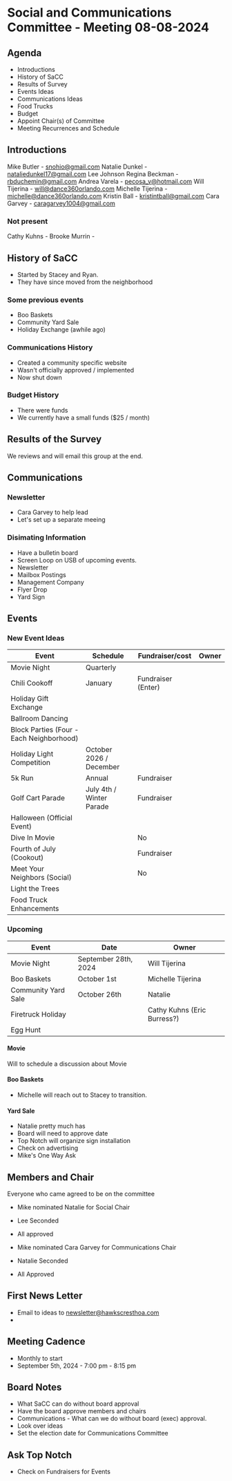 # Social and Communications Committee - Meeting 08-08-2024

## Agenda

- Introductions
- History of SaCC
- Results of Survey
- Events Ideas
- Communications Ideas
- Food Trucks
- Budget
- Appoint Chair(s) of Committee
- Meeting Recurrences and Schedule

## Introductions

Mike Butler - snohio@gmail.com
Natalie Dunkel - nataliedunkel17@gmail.com
Lee Johnson
Regina Beckman - rbduchemin@gmail.com
Andrea Varela - pecosa_v@hotmail.com
Will Tijerina - will@dance360orlando.com
Michelle Tijerina - michelle@dance360orlando.com
Kristin Ball - kristintball@gmail.com
Cara Garvey - caragarvey1004@gmail.com

### Not present

Cathy Kuhns - 
Brooke Murrin - 

## History of SaCC

- Started by Stacey and Ryan.
- They have since moved from the neighborhood

### Some previous events

- Boo Baskets
- Community Yard Sale
- Holiday Exchange (awhile ago)

### Communications History

- Created a community specific website
- Wasn't officially approved / implemented
- Now shut down

### Budget History

- There were funds
- We currently have a small funds ($25 / month)

## Results of the Survey

We reviews and will email this group at the end.

## Communications

### Newsletter

- Cara Garvey to help lead
- Let's set up a separate meeing

### Disimating Information

- Have a bulletin board
- Screen Loop on USB of upcoming events.
- Newsletter
- Mailbox Postings
- Management Company
- Flyer Drop
- Yard Sign

## Events

### New Event Ideas

| Event                                    | Schedule                 | Fundraiser/cost    | Owner |
| ---------------------------------------- | ------------------------ | ------------------ | ----- |
| Movie Night                              | Quarterly                |                    |       |
| Chili Cookoff                            | January                  | Fundraiser (Enter) |       |
| Holiday Gift Exchange                    |                          |                    |       |
| Ballroom Dancing                         |                          |                    |       |
| Block Parties (Four - Each Neighborhood) |                          |                    |       |
| Holiday Light Competition                | October 2026 / December  |                    |       |
| 5k Run                                   | Annual                   | Fundraiser         |       |
| Golf Cart Parade                         | July 4th / Winter Parade | Fundraiser         |       |
| Halloween (Official Event)               |                          |                    |       |
| Dive In Movie                            |                          | No                 |       |
| Fourth of July (Cookout)                 |                          | Fundraiser         |       |
| Meet Your Neighbors (Social)             |                          | No                 |       |
| Light the Trees                          |                          |                    |       |
| Food Truck Enhancements                  |                          |                    |       |

### Upcoming

| Event               | Date                 | Owner                       |
| ------------------- | -------------------- | --------------------------- |
| Movie Night         | September 28th, 2024 | Will Tijerina               |
| Boo Baskets         | October 1st          | Michelle Tijerina           |
| Community Yard Sale | October 26th         | Natalie                     |
| Firetruck Holiday   |                      | Cathy Kuhns (Eric Burress?) |
| Egg Hunt            |                      |                             |

#### Movie

Will to schedule a discussion about Movie

#### Boo Baskets

- Michelle will reach out to Stacey to transition.

#### Yard Sale

- Natalie pretty much has
- Board will need to approve date
- Top Notch will organize sign installation
- Check on advertising  
- Mike's One Way Ask

## Members and Chair

Everyone who came agreed to be on the committee

- Mike nominated Natalie for Social Chair
- Lee Seconded
- All approved

- Mike nominated Cara Garvey for Communications Chair
- Natalie Seconded
- All Approved

## First News Letter

- Email to ideas to newsletter@hawkscresthoa.com
- 

## Meeting Cadence

- Monthly to start
- September 5th, 2024 - 7:00 pm - 8:15 pm

## Board Notes

- What SaCC can do without board approval
- Have the board approve members and chairs
- Communications - What can we do without board (exec) approval.
- Look over ideas
- Set the election date for Communications Committee

## Ask Top Notch

- Check on Fundraisers for Events